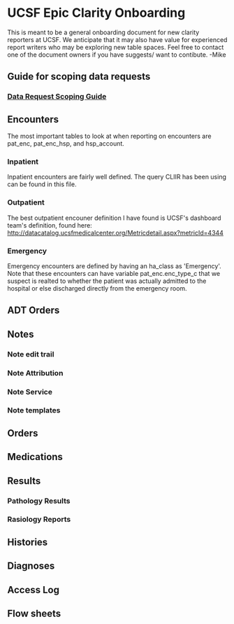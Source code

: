 # UCSF Epic Clarity Onboarding
This is meant to be a general onboarding document for new clarity reporters at UCSF.  We anticipate that it may also have value for experienced report writers who may be exploring new table spaces.  Feel free to contact one of the document owners if you have suggests/ want to contibute.
  -Mike

## Guide for scoping data requests
### [Data Request Scoping Guide](https://docs.google.com/presentation/d/1NxsHZzNIuWxLmE-EiCp02ErCGnVrm7Xpy0VY3-aJC0c/edit?usp=sharing)
  
## Encounters
  The most important tables to look at when reporting on encounters are pat_enc, pat_enc_hsp, and hsp_account.  
### Inpatient 
  Inpatient encounters are fairly well defined.  The query CLIIR has been using can be found in this file.
### Outpatient
  The best outpatient encouner definition I have found is UCSF's dashboard team's definition, found here: http://datacatalog.ucsfmedicalcenter.org/Metricdetail.aspx?metricId=4344
### Emergency
  Emergency encounters are defined by having an ha_class as 'Emergency'.  Note that these encounters can have variable pat_enc.enc_type_c that we suspect is realted to whether the patient was actually admitted to the hospital or else discharged directly from the emergency room.  
  
## ADT Orders

## Notes
### Note edit trail
### Note Attribution
### Note Service
### Note templates

## Orders

## Medications

## Results
### Pathology Results
### Rasiology Reports

## Histories

## Diagnoses
## Access Log
## Flow sheets
